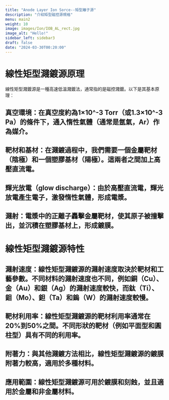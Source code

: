 ```yaml
---
title: "Anode Layer Ion Sorce--矩型離子源"
description: "介紹矩型磁控源規格"
menu: main2
weight: 10
image: images/Ion/IOB_AL_rect.jpg
image_alt: "Hello!"
sidebar_left: sidebar3
draft: false
date: "2024-03-30T00:20:00"
---
```


# 線性矩型濺鍍源原理

線性矩型濺鍍源是一種高速低溫濺鍍法，通常指的是磁控濺鍍。以下是其基本原理：

## 真空環境：在真空度約為1×10^-3 Torr（或1.3×10^-3 Pa）的條件下，通入惰性氣體（通常是氬氣，Ar）作為媒介。

## 靶材和基材：在濺鍍過程中，我們需要一個金屬靶材（陰極）和一個塑膠基材（陽極）。這兩者之間加上高壓直流電。

## 輝光放電（glow discharge）：由於高壓直流電，輝光放電產生電子，激發惰性氣體，形成電漿。


## 濺射：電漿中的正離子轟擊金屬靶材，使其原子被撞擊出，並沉積在塑膠基材上，形成鍍膜。


# 線性矩型濺鍍源特性

## 濺射速度：線性矩型濺鍍源的濺射速度取決於靶材和工藝參數。不同材料的濺射速度也不同，例如銅（Cu）、金（Au）和銀（Ag）的濺射速度較快，而鈦（Ti）、鉬（Mo）、鉭（Ta）和鎢（W）的濺射速度較慢。

## 靶材利用率：線性矩型濺鍍源的靶材利用率通常在20%到50%之間。不同形狀的靶材（例如平面型和圓柱型）具有不同的利用率。

## 附著力：與其他濺鍍方法相比，線性矩型濺鍍源的鍍膜附著力較高，適用於多種材料。

## 應用範圍：線性矩型濺鍍源可用於鍍膜和刻蝕，並且適用於金屬和非金屬材料。
